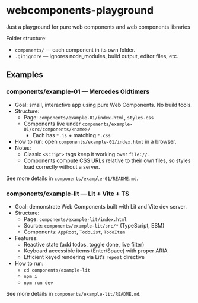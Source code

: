 # webcomponents-playground

Just a playground for pure web components and web components libraries

Folder structure:

- `components/` — each component in its own folder.
- `.gitignore` — ignores node_modules, build output, editor files, etc.

## Examples

### components/example-01 — Mercedes Oldtimers

- Goal: small, interactive app using pure Web Components. No build tools.
- Structure:
  - Page: `components/example-01/index.html`, `styles.css`
  - Components live under `components/example-01/src/components/<name>/`
    - Each has `*.js` + matching `*.css`
- How to run: open `components/example-01/index.html` in a browser.
- Notes:
  - Classic `<script>` tags keep it working over `file://`.
  - Components compute CSS URLs relative to their own files, so styles load correctly without a server.

See more details in `components/example-01/README.md`.

### components/example-lit — Lit + Vite + TS
- Goal: demonstrate Web Components built with Lit and Vite dev server.
- Structure:
  - Page: `components/example-lit/index.html`
  - Source: `components/example-lit/src/*` (TypeScript, ESM)
  - Components: `AppRoot`, `TodoList`, `TodoItem`
- Features:
  - Reactive state (add todos, toggle done, live filter)
  - Keyboard accessible items (Enter/Space) with proper ARIA
  - Efficient keyed rendering via Lit’s `repeat` directive
- How to run:
  - `cd components/example-lit`
  - `npm i`
  - `npm run dev`

See more details in `components/example-lit/README.md`.
